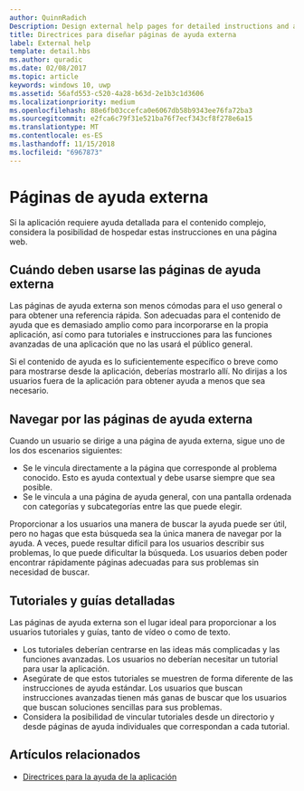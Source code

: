 ```yaml
---
author: QuinnRadich
Description: Design external help pages for detailed instructions and advice about your app.
title: Directrices para diseñar páginas de ayuda externa
label: External help
template: detail.hbs
ms.author: quradic
ms.date: 02/08/2017
ms.topic: article
keywords: windows 10, uwp
ms.assetid: 56afd553-c520-4a28-b63d-2e1b3c1d3606
ms.localizationpriority: medium
ms.openlocfilehash: 88e6fb03ccefca0e6067db58b9343ee76fa72ba3
ms.sourcegitcommit: e2fca6c79f31e521ba76f7ecf343cf8f278e6a15
ms.translationtype: MT
ms.contentlocale: es-ES
ms.lasthandoff: 11/15/2018
ms.locfileid: "6967873"
---
```

# <a name="external-help-pages"></a>Páginas de ayuda externa



Si la aplicación requiere ayuda detallada para el contenido complejo, considera la posibilidad de hospedar estas instrucciones en una página web.

## <a name="when-to-use-external-help-pages"></a>Cuándo deben usarse las páginas de ayuda externa

Las páginas de ayuda externa son menos cómodas para el uso general o para obtener una referencia rápida. Son adecuadas para el contenido de ayuda que es demasiado amplio como para incorporarse en la propia aplicación, así como para tutoriales e instrucciones para las funciones avanzadas de una aplicación que no las usará el público general.

Si el contenido de ayuda es lo suficientemente específico o breve como para mostrarse desde la aplicación, deberías mostrarlo allí. No dirijas a los usuarios fuera de la aplicación para obtener ayuda a menos que sea necesario.

## <a name="navigating-external-help-pages"></a>Navegar por las páginas de ayuda externa

Cuando un usuario se dirige a una página de ayuda externa, sigue uno de los dos escenarios siguientes:
-   Se le vincula directamente a la página que corresponde al problema conocido. Esto es ayuda contextual y debe usarse siempre que sea posible.
-   Se le vincula a una página de ayuda general, con una pantalla ordenada con categorías y subcategorías entre las que puede elegir.

Proporcionar a los usuarios una manera de buscar la ayuda puede ser útil, pero no hagas que esta búsqueda sea la única manera de navegar por la ayuda. A veces, puede resultar difícil para los usuarios describir sus problemas, lo que puede dificultar la búsqueda. Los usuarios deben poder encontrar rápidamente páginas adecuadas para sus problemas sin necesidad de buscar.

## <a name="tutorials-and-detailed-walkthroughs"></a>Tutoriales y guías detalladas

Las páginas de ayuda externa son el lugar ideal para proporcionar a los usuarios tutoriales y guías, tanto de vídeo o como de texto.
-   Los tutoriales deberían centrarse en las ideas más complicadas y las funciones avanzadas. Los usuarios no deberían necesitar un tutorial para usar la aplicación.
-   Asegúrate de que estos tutoriales se muestren de forma diferente de las instrucciones de ayuda estándar. Los usuarios que buscan instrucciones avanzadas tienen más ganas de buscar que los usuarios que buscan soluciones sencillas para sus problemas.
-   Considera la posibilidad de vincular tutoriales desde un directorio y desde páginas de ayuda individuales que correspondan a cada tutorial.

## <a name="related-articles"></a>Artículos relacionados

* [Directrices para la ayuda de la aplicación](guidelines-for-app-help.md)
